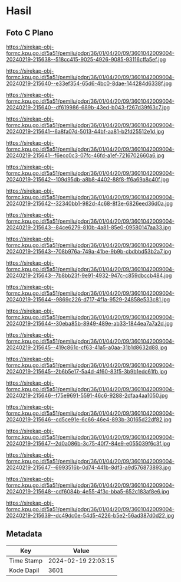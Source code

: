 # Hasil

## Foto C Plano

https://sirekap-obj-formc.kpu.go.id/5a51/pemilu/pdpr/36/01/04/20/09/3601042009004-20240219-215638--518cc415-9025-4926-9085-93116cffa5ef.jpg

https://sirekap-obj-formc.kpu.go.id/5a51/pemilu/pdpr/36/01/04/20/09/3601042009004-20240219-215640--e33ef354-65d6-4bc0-8dae-144284d6338f.jpg

https://sirekap-obj-formc.kpu.go.id/5a51/pemilu/pdpr/36/01/04/20/09/3601042009004-20240219-215640--df619986-689b-43ed-b043-f267d39f63c7.jpg

https://sirekap-obj-formc.kpu.go.id/5a51/pemilu/pdpr/36/01/04/20/09/3601042009004-20240219-215641--6a8fa07d-5013-44bf-aa81-b2fd25512e1d.jpg

https://sirekap-obj-formc.kpu.go.id/5a51/pemilu/pdpr/36/01/04/20/09/3601042009004-20240219-215641--f6ecc0c3-07fc-46fd-a1ef-7216702660a6.jpg

https://sirekap-obj-formc.kpu.go.id/5a51/pemilu/pdpr/36/01/04/20/09/3601042009004-20240219-215642--109d95db-a8b8-4402-88f8-ff6a69a8c40f.jpg

https://sirekap-obj-formc.kpu.go.id/5a51/pemilu/pdpr/36/01/04/20/09/3601042009004-20240219-215642--32340bb1-982d-4c68-8f3e-6826eed36d0a.jpg

https://sirekap-obj-formc.kpu.go.id/5a51/pemilu/pdpr/36/01/04/20/09/3601042009004-20240219-215643--84ce6279-810b-4a81-85e0-09580147aa33.jpg

https://sirekap-obj-formc.kpu.go.id/5a51/pemilu/pdpr/36/01/04/20/09/3601042009004-20240219-215643--708b976a-749a-41be-9b9b-cbdbbd53b2a7.jpg

https://sirekap-obj-formc.kpu.go.id/5a51/pemilu/pdpr/36/01/04/20/09/3601042009004-20240219-215643--7b8bb23f-9e91-4932-947c-c859dbccb484.jpg

https://sirekap-obj-formc.kpu.go.id/5a51/pemilu/pdpr/36/01/04/20/09/3601042009004-20240219-215644--9869c226-d717-4f1a-9529-24858e533c81.jpg

https://sirekap-obj-formc.kpu.go.id/5a51/pemilu/pdpr/36/01/04/20/09/3601042009004-20240219-215644--30eba85b-8949-489e-ab33-1844ea7a7a2d.jpg

https://sirekap-obj-formc.kpu.go.id/5a51/pemilu/pdpr/36/01/04/20/09/3601042009004-20240219-215645--419c861c-cf63-41a5-a0aa-31b1d8632d88.jpg

https://sirekap-obj-formc.kpu.go.id/5a51/pemilu/pdpr/36/01/04/20/09/3601042009004-20240219-215645--2b6b5e17-5a4d-4f60-83f5-3b9b1edc61fb.jpg

https://sirekap-obj-formc.kpu.go.id/5a51/pemilu/pdpr/36/01/04/20/09/3601042009004-20240219-215646--f75e9691-5591-46c6-9288-2dfaa4aa1050.jpg

https://sirekap-obj-formc.kpu.go.id/5a51/pemilu/pdpr/36/01/04/20/09/3601042009004-20240219-215646--cd5ce91e-6c66-46e4-893b-30165d22df82.jpg

https://sirekap-obj-formc.kpu.go.id/5a51/pemilu/pdpr/36/01/04/20/09/3601042009004-20240219-215647--2d0a086b-3c75-40f7-84e9-e055039f6c3f.jpg

https://sirekap-obj-formc.kpu.go.id/5a51/pemilu/pdpr/36/01/04/20/09/3601042009004-20240219-215647--6993516b-0d74-441b-8df3-a9d576873893.jpg

https://sirekap-obj-formc.kpu.go.id/5a51/pemilu/pdpr/36/01/04/20/09/3601042009004-20240219-215648--cdf6084b-4e55-4f3c-bba5-652c183af8e6.jpg

https://sirekap-obj-formc.kpu.go.id/5a51/pemilu/pdpr/36/01/04/20/09/3601042009004-20240219-215639--dc49dc0e-54d5-4226-b5e2-56ad387d0d22.jpg


## Metadata

| Key        | Value               |
| ---------- | ------------------- |
| Time Stamp | 2024-02-19 22:03:15 |
| Kode Dapil | 3601                |



